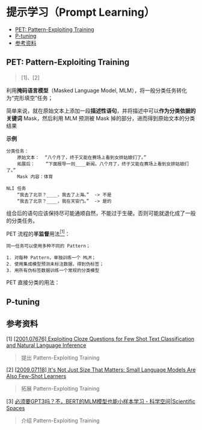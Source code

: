 提示学习（Prompt Learning）
===

- [PET: Pattern-Exploiting Training](#pet-pattern-exploiting-training)
- [P-tuning](#p-tuning)
- [参考资料](#参考资料)

## PET: Pattern-Exploiting Training
> $[1]$、$[2]$

利用**掩码语言模型**（Masked Language Model, MLM），将一般分类任务转化为“完形填空”任务；  

简单来说，就在原始文本上添加一段**描述性语句**，并将描述中可以**作为分类依据的关键词** Mask，然后利用 MLM 预测被 Mask 掉的部分，进而得到原始文本的分类结果  

**示例**
```
分类任务：
    原始文本：  “八个月了，终于又能在赛场上看到女排姑娘们了。”
    拓展后：    “下面报导一则____新闻。八个月了，终于又能在赛场上看到女排姑娘们了。”  
    Mask 内容：体育

NLI 任务
    “我去了北京？____，我去了上海。”  -> 不是
    “我去了北京？____，我在天安门。”  -> 是的
```

组合后的语句应该保持尽可能通顺自然，不能过于生硬。否则可能就退化成了一般的分类任务。

PET 流程的**半监督**用法[$^{[1]}$](#ref1)：
```
同一任务可以使用多种不同的 Pattern；

1. 对每种 Pattern，单独训练一个 MLM；
2. 使用集成模型预测未标注数据，得到伪标签；
3. 用所有伪标签数据训练一个常规的分类模型
```

PET 直接分类的用法：

## P-tuning
> 


## 参考资料
<a name="ref1"> $[1]$ </a> [[2001.07676] Exploiting Cloze Questions for Few Shot Text Classification and Natural Language Inference](https://arxiv.org/abs/2001.07676)
> 提出 Pattern-Exploiting Training

$[2]$ [[2009.07118] It's Not Just Size That Matters: Small Language Models Are Also Few-Shot Learners](https://arxiv.org/abs/2009.07118)  
> 拓展 Pattern-Exploiting Training

$[3]$ [必须要GPT3吗？不，BERT的MLM模型也能小样本学习 - 科学空间|Scientific Spaces](https://kexue.fm/archives/7764)
> 介绍 Pattern-Exploiting Training